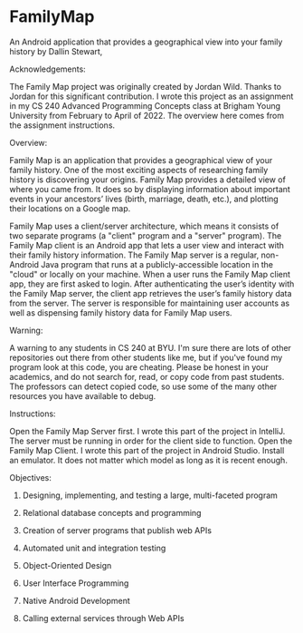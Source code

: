 # FamilyMap
An Android application that provides a geographical view into your family history by Dallin Stewart,

Acknowledgements:

The Family Map project was originally created by Jordan Wild. Thanks to Jordan for this significant contribution. I wrote this project as an assignment in my CS 240 Advanced Programming Concepts class at Brigham Young University from February to April of 2022. The overview here comes from the assignment instructions. 

Overview:

Family Map is an application that provides a geographical view of your family history. One of the most exciting aspects of researching family history is discovering your origins. Family Map provides a detailed view of where you came from. It does so by displaying information about important events in your ancestors’ lives (birth, marriage, death, etc.), and plotting their locations on a Google map.

Family Map uses a client/server architecture, which means it consists of two separate programs (a "client" program and a "server" program). The Family Map client is an Android app that lets a user view and interact with their family history information. The Family Map server is a regular, non-Android Java program that runs at a publicly-accessible location in the "cloud" or locally on your machine. When a user runs the Family Map client app, they are first asked to login. After authenticating the user’s identity with the Family Map server, the client app retrieves the user’s family history data from the server. The server is responsible for maintaining user accounts as well as dispensing family history data for Family Map users.

Warning:

A warning to any students in CS 240 at BYU. I'm sure there are lots of other repositories out there from other students like me, but if you've found my program look at this code, you are cheating. Please be honest in your academics, and do not search for, read, or copy code from past students. The professors can detect copied code, so use some of the many other resources you have available to debug.

Instructions:

Open the Family Map Server first. I wrote this part of the project in IntelliJ. The server must be running in order for the client side to function.
Open the Family Map Client. I wrote this part of the project in Android Studio. Install an emulator. It does not matter which model as long as it is recent enough. 

Objectives:

1. Designing, implementing, and testing a large, multi-faceted program

2. Relational database concepts and programming

3. Creation of server programs that publish web APIs

4. Automated unit and integration testing

5. Object-Oriented Design

6. User Interface Programming

7. Native Android Development

8. Calling external services through Web APIs

